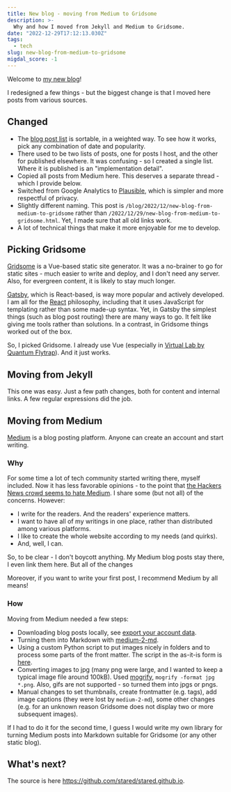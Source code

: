 ```yaml
---
title: New blog - moving from Medium to Gridsome
description: >-
  Why and how I moved from Jekyll and Medium to Gridsome.
date: "2022-12-29T17:12:13.030Z"
tags:
  - tech
slug: new-blog-from-medium-to-gridsome
migdal_score: -1
---
```


Welcome to [my new blog](/)!

I redesigned a few things - but the biggest change is that I moved here posts from various sources.

## Changed

- The [blog post list](/blog) is sortable, in a weighted way. To see how it works, pick any combination of date and popularity.
- There used to be two lists of posts, one for posts I host, and the other for published elsewhere. It was confusing - so I created a single list. Where it is published is an "implementation detail".
- Copied all posts from Medium here. This deserves a separate thread - which I provide below.
- Switched from Google Analytics to [Plausible](https://plausible.io/), which is simpler and more respectful of privacy.
- Slightly different naming. This post is `/blog/2022/12/new-blog-from-medium-to-gridsome` rather than `/2022/12/29/new-blog-from-medium-to-gridsome.html`. Yet, I made sure that all old links work.
- A lot of technical things that make it more enjoyable for me to develop.

## Picking Gridsome

[Gridsome](https://gridsome.org/) is a Vue-based static site generator. It was a no-brainer to go for static sites - much easier to write and deploy, and I don't need any server. Also, for evergreen content, it is likely to stay much longer.

[Gatsby](https://www.gatsbyjs.com/), which is React-based, is way more popular and actively developed. I am all for the [React](https://reactjs.org/) philosophy, including that it uses JavaScript for templating rather than some made-up syntax. Yet, in Gatsby the simplest things (such as blog post routing) there are many ways to go. It felt like giving me tools rather than solutions. In a contrast, in Gridsome things worked out of the box.

So, I picked Gridsome. I already use Vue (especially in [Virtual Lab by Quantum Flytrap](https://lab.quantumflytrap.com/lab?mode=waves)). And it just works.

## Moving from Jekyll

This one was easy. Just a few path changes, both for content and internal links. A few regular expressions did the job.

## Moving from Medium

[Medium](https://medium.com/) is a blog posting platform. Anyone can create an account and start writing.

### Why

For some time a lot of tech community started writing there, myself included.
Now it has less favorable opinions - to the point that [the Hackers News crowd seems to hate Medium](https://hn.algolia.com/?dateRange=all&page=0&prefix=true&query=medium&sort=byPopularity&type=story).
I share some (but not all) of the concerns.
However:

- I write for the readers. And the readers' experience matters.
- I want to have all of my writings in one place, rather than distributed among various platforms.
- I like to create the whole website according to my needs (and quirks).
- And, well, I can.

So, to be clear - I don't boycott anything. My Medium blog posts stay there, I even link them here.
But all of the changes

Moreover, if you want to write your first post, I recommend Medium by all means!

### How

Moving from Medium needed a few steps:

- Downloading blog posts locally, see [export your account data](https://help.medium.com/hc/en-us/articles/115004745787-Export-your-account-data).
- Turning them into Markdown with [medium-2-md](https://www.npmjs.com/package/medium-2-md).
- Using a custom Python script to put images nicely in folders and to process some parts of the front matter. The script in the as-it-is form is [here](https://github.com/stared/stared.github.io/blob/main/content/blog/from-medium/clean_medium-2-md-for-gridsome.ipynb).
- Converting images to jpg (many png were large, and I wanted to keep a typical image file around 100kB). Used [mogrify](https://imagemagick.org/script/mogrify.php), `mogrify -format jpg *.png`. Also, gifs are not supported - so turned them into jpgs or pngs.
- Manual changes to set thumbnails, create frontmatter (e.g. tags), add image captions (they were lost by `medium-2-md`), some other changes (e.g. for an unknown reason Gridsome does not display two or more subsequent images).

If I had to do it for the second time, I guess I would write my own library for turning Medium posts into Markdown suitable for Gridsome (or any other static blog).

## What's next?

The source is here <https://github.com/stared/stared.github.io>.
